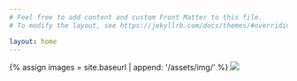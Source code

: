 ```yaml
---
# Feel free to add content and custom Front Matter to this file.
# To modify the layout, see https://jekyllrb.com/docs/themes/#overriding-theme-defaults

layout: home
---
```


{% assign images = site.baseurl | append: '/assets/img/' %}
![]({{images}}/dices.jpeg)


